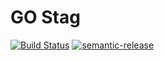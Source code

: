 # GO Stag

[![Build Status](https://travis-ci.com/hirsch88/go-stag.svg?branch=master)](https://travis-ci.com/hirsch88/go-stag)
[![semantic-release](https://img.shields.io/badge/%20%20%F0%9F%93%A6%F0%9F%9A%80-semantic--release-e10079.svg)](https://github.com/semantic-release/semantic-release)

